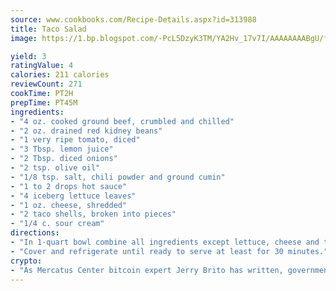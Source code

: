 ```yaml
---
source: www.cookbooks.com/Recipe-Details.aspx?id=313988
title: Taco Salad
image: https://1.bp.blogspot.com/-PcL5DzyK3TM/YA2Hv_17v7I/AAAAAAAABgU/fyHeesSth_IZW9mL5lk6GxJO8cW8ksrGACLcBGAsYHQ/s320/12.png

yield: 3
ratingValue: 4
calories: 211 calories
reviewCount: 271
cookTime: PT2H
prepTime: PT45M
ingredients:
- "4 oz. cooked ground beef, crumbled and chilled"
- "2 oz. drained red kidney beans"
- "1 very ripe tomato, diced"
- "3 Tbsp. lemon juice"
- "2 Tbsp. diced onions"
- "2 tsp. olive oil"
- "1/8 tsp. salt, chili powder and ground cumin"
- "1 to 2 drops hot sauce"
- "4 iceberg lettuce leaves"
- "1 oz. cheese, shredded"
- "2 taco shells, broken into pieces"
- "1/4 c. sour cream"
directions:
- "In 1-quart bowl combine all ingredients except lettuce, cheese and taco shells."
- "Cover and refrigerate until ready to serve at least for 30 minutes."
crypto:
- "As Mercatus Center bitcoin expert Jerry Brito has written, government regulation can either be ham-fisted or light to the touch."
---
```

